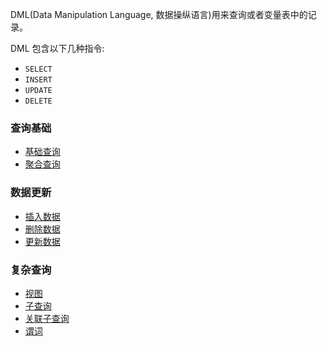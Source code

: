 
DML(Data Manipulation Language, 数据操纵语言)用来查询或者变量表中的记录。

DML 包含以下几种指令:
- `SELECT`
- `INSERT`
- `UPDATE`
- `DELETE`

### 查询基础

- [基础查询](01_基础查询.md)
- [聚合查询](02_聚合查询.md)

### 数据更新

- [插入数据](03_插入数据.md)
- [删除数据](04_删除数据.md)
- [更新数据](05_更新数据.md)


### 复杂查询

- [视图](06_视图.md)
- [子查询](07_子查询.md)
- [关联子查询](08_关联子查询.md)
- [谓词](09_谓词.md)
